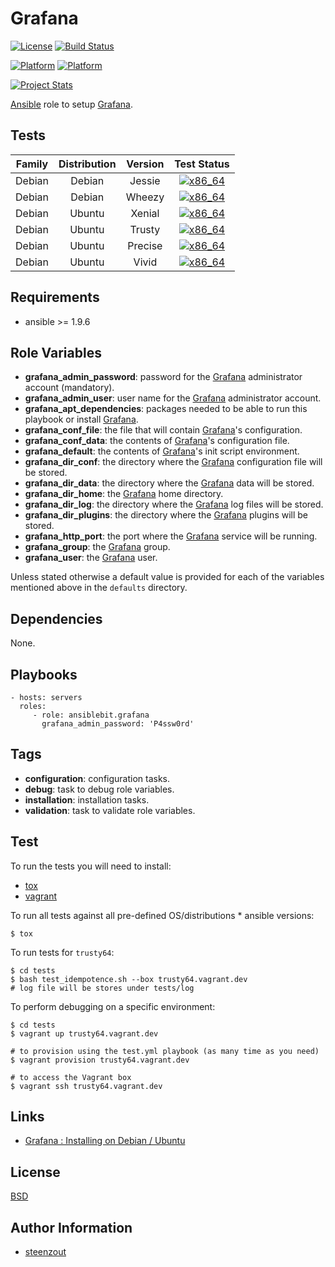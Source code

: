 # Grafana

[![License](https://img.shields.io/badge/license-New%20BSD-blue.svg?style=flat)](https://raw.githubusercontent.com/ansiblebit/grafana/master/LICENSE)
[![Build Status](https://travis-ci.org/ansiblebit/grafana.svg?branch=master)](https://travis-ci.org/ansiblebit/grafana)

[![Platform](http://img.shields.io/badge/platform-debian-a80030.svg?style=flat)](#)
[![Platform](http://img.shields.io/badge/platform-ubuntu-dd4814.svg?style=flat)](#)

[![Project Stats](https://www.openhub.net/p/ansiblebit-grafana/widgets/project_thin_badge.gif)](https://www.openhub.net/p/ansiblebit-grafana/)

[Ansible][ansible] role to setup [Grafana][grafana].


## Tests

| Family | Distribution | Version | Test Status |
|:-:|:-:|:-:|:-:|
| Debian | Debian  | Jessie  | [![x86_64](http://img.shields.io/badge/x86_64-passed-006400.svg?style=flat)](#) |
| Debian | Debian  | Wheezy  | [![x86_64](http://img.shields.io/badge/x86_64-passed-006400.svg?style=flat)](#) |
| Debian | Ubuntu  | Xenial  | [![x86_64](http://img.shields.io/badge/x86_64-passed-006400.svg?style=flat)](#) |
| Debian | Ubuntu  | Trusty  | [![x86_64](http://img.shields.io/badge/x86_64-passed-006400.svg?style=flat)](#) |
| Debian | Ubuntu  | Precise | [![x86_64](http://img.shields.io/badge/x86_64-passed-006400.svg?style=flat)](#) |
| Debian | Ubuntu  | Vivid   | [![x86_64](http://img.shields.io/badge/x86_64-passed-006400.svg?style=flat)](#) |


## Requirements

- ansible >= 1.9.6


## Role Variables

- **grafana_admin_password**: password for the [Grafana][grafana] administrator account (mandatory).
- **grafana_admin_user**: user name for the [Grafana][grafana] administrator account.
- **grafana_apt_dependencies**: packages needed to be able to run this playbook or install [Grafana][grafana].
- **grafana_conf_file**: the file that will contain [Grafana][grafana]'s configuration.
- **grafana_conf_data**: the contents of [Grafana][grafana]'s configuration file.
- **grafana_default**: the contents of [Grafana][grafana]'s init script environment. 
- **grafana_dir_conf**: the directory where the [Grafana][grafana] configuration file will be stored.
- **grafana_dir_data**: the directory where the [Grafana][grafana] data will be stored.
- **grafana_dir_home**: the [Grafana][grafana] home directory.
- **grafana_dir_log**: the directory where the [Grafana][grafana] log files will be stored.
- **grafana_dir_plugins**: the directory where the [Grafana][grafana] plugins will be stored.
- **grafana_http_port**: the port where the [Grafana][grafana] service will be running.
- **grafana_group**: the [Grafana][grafana] group.
- **grafana_user**: the [Grafana][grafana] user.

Unless stated otherwise a default value is provided for each of the variables mentioned above in the `defaults` directory.


## Dependencies

None.


## Playbooks

    - hosts: servers
      roles:
         - role: ansiblebit.grafana
           grafana_admin_password: 'P4ssw0rd'

## Tags

- **configuration**: configuration tasks.
- **debug**: task to debug role variables.
- **installation**: installation tasks.
- **validation**: task to validate role variables.


## Test

To run the tests you will need to install:

- [tox](https://tox.readthedocs.org/)
- [vagrant](https://www.vagrantup.com/)

To run all tests against all pre-defined OS/distributions * ansible versions:

```
$ tox
```

To run tests for `trusty64`:

```
$ cd tests
$ bash test_idempotence.sh --box trusty64.vagrant.dev
# log file will be stores under tests/log
```

To perform debugging on a specific environment:

```
$ cd tests
$ vagrant up trusty64.vagrant.dev

# to provision using the test.yml playbook (as many time as you need)
$ vagrant provision trusty64.vagrant.dev

# to access the Vagrant box
$ vagrant ssh trusty64.vagrant.dev
```


## Links

- [Grafana : Installing on Debian / Ubuntu](http://docs.grafana.org/installation/debian/)


## License

[BSD][license]


## Author Information

- [steenzout][steenzout]


[ansible]:      https://www.ansible.com         "Ansible"
[grafana]:      http://grafana.org              "Grafana"
[license]:      https://github.com/ansiblebit/grafana/blob/master/LICENSE  "BSD license"
[steenzout]:    https://github.com/steenzout/   "Pedro Salgado"
